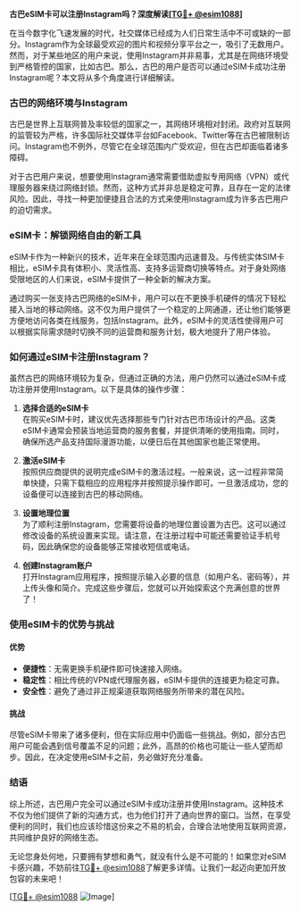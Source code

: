 **古巴eSIM卡可以注册Instagram吗？深度解读[[TG💪+ @esim1088](https://t.me/s/esim1088)]**

在当今数字化飞速发展的时代，社交媒体已经成为人们日常生活中不可或缺的一部分。Instagram作为全球最受欢迎的图片和视频分享平台之一，吸引了无数用户。然而，对于某些地区的用户来说，使用Instagram并非易事，尤其是在网络环境受到严格管控的国家，比如古巴。那么，古巴的用户是否可以通过eSIM卡成功注册Instagram呢？本文将从多个角度进行详细解读。

### 古巴的网络环境与Instagram

古巴是世界上互联网普及率较低的国家之一，其网络环境相对封闭。政府对互联网的监管较为严格，许多国际社交媒体平台如Facebook、Twitter等在古巴被限制访问。Instagram也不例外，尽管它在全球范围内广受欢迎，但在古巴却面临着诸多障碍。

对于古巴用户来说，想要使用Instagram通常需要借助虚拟专用网络（VPN）或代理服务器来绕过网络封锁。然而，这种方式并非总是稳定可靠，且存在一定的法律风险。因此，寻找一种更加便捷且合法的方式来使用Instagram成为许多古巴用户的迫切需求。

### eSIM卡：解锁网络自由的新工具

eSIM卡作为一种新兴的技术，近年来在全球范围内迅速普及。与传统实体SIM卡相比，eSIM卡具有体积小、灵活性高、支持多运营商切换等特点。对于身处网络受限地区的人们来说，eSIM卡提供了一种全新的解决方案。

通过购买一张支持古巴网络的eSIM卡，用户可以在不更换手机硬件的情况下轻松接入当地的移动网络。这不仅为用户提供了一个稳定的上网通道，还让他们能够更方便地访问各类在线服务，包括Instagram。此外，eSIM卡的灵活性使得用户可以根据实际需求随时切换不同的运营商和服务计划，极大地提升了用户体验。

### 如何通过eSIM卡注册Instagram？

虽然古巴的网络环境较为复杂，但通过正确的方法，用户仍然可以通过eSIM卡成功注册并使用Instagram。以下是具体的操作步骤：

1. **选择合适的eSIM卡**  
   在购买eSIM卡时，建议优先选择那些专门针对古巴市场设计的产品。这类eSIM卡通常会预装当地运营商的服务套餐，并提供清晰的使用指南。同时，确保所选产品支持国际漫游功能，以便日后在其他国家也能正常使用。

2. **激活eSIM卡**  
   按照供应商提供的说明完成eSIM卡的激活过程。一般来说，这一过程非常简单快捷，只需下载相应的应用程序并按照提示操作即可。一旦激活成功，您的设备便可以连接到古巴的移动网络。

3. **设置地理位置**  
   为了顺利注册Instagram，您需要将设备的地理位置设置为古巴。这可以通过修改设备的系统设置来实现。请注意，在注册过程中可能还需要验证手机号码，因此确保您的设备能够正常接收短信或电话。

4. **创建Instagram账户**  
   打开Instagram应用程序，按照提示输入必要的信息（如用户名、密码等），并上传头像和简介。完成这些步骤后，您就可以开始探索这个充满创意的世界了！

### 使用eSIM卡的优势与挑战

#### 优势

- **便捷性**：无需更换手机硬件即可快速接入网络。
- **稳定性**：相比传统的VPN或代理服务器，eSIM卡提供的连接更为稳定可靠。
- **安全性**：避免了通过非正规渠道获取网络服务所带来的潜在风险。

#### 挑战

尽管eSIM卡带来了诸多便利，但在实际应用中仍面临一些挑战。例如，部分古巴用户可能会遇到信号覆盖不足的问题；此外，高昂的价格也可能让一些人望而却步。因此，在决定使用eSIM卡之前，务必做好充分准备。

### 结语

综上所述，古巴用户完全可以通过eSIM卡成功注册并使用Instagram。这种技术不仅为他们提供了新的沟通方式，也为他们打开了通向世界的窗口。当然，在享受便利的同时，我们也应该珍惜这份来之不易的机会，合理合法地使用互联网资源，共同维护良好的网络生态。

无论您身处何地，只要拥有梦想和勇气，就没有什么是不可能的！如果您对eSIM卡感兴趣，不妨前往[TG💪+ @esim1088](https://t.me/s/esim1088)了解更多详情。让我们一起迈向更加开放包容的未来吧！

[[TG💪+ @esim1088](https://t.me/s/esim1088) ![Image](https://i.postimg.cc/4NQfJmqS/Snipaste-2025-05-13-00-14-12.png)]